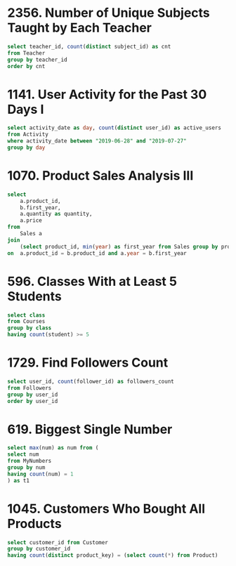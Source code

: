 # 2356. Number of Unique Subjects Taught by Each Teacher
```sql
select teacher_id, count(distinct subject_id) as cnt
from Teacher
group by teacher_id
order by cnt
```


# 1141. User Activity for the Past 30 Days I

```sql
select activity_date as day, count(distinct user_id) as active_users 
from Activity
where activity_date between "2019-06-28" and "2019-07-27"
group by day
```
# 1070. Product Sales Analysis III

```sql
select 
    a.product_id,
    b.first_year,
    a.quantity as quantity,
    a.price
from
    Sales a
join
    (select product_id, min(year) as first_year from Sales group by product_id) as b
on  a.product_id = b.product_id and a.year = b.first_year
```

# 596. Classes With at Least 5 Students

```sql
select class 
from Courses
group by class
having count(student) >= 5
```
# 1729. Find Followers Count

```sql
select user_id, count(follower_id) as followers_count
from Followers
group by user_id
order by user_id
```

# 619. Biggest Single Number

```sql
select max(num) as num from (
select num
from MyNumbers
group by num
having count(num) = 1
) as t1
```

# 1045. Customers Who Bought All Products

```sql
select customer_id from Customer
group by customer_id
having count(distinct product_key) = (select count(*) from Product)
```

